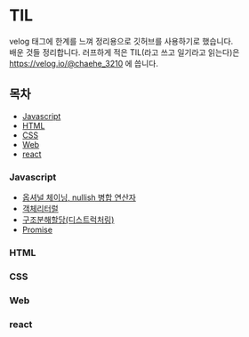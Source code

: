 # TIL

velog 태그에 한계를 느껴 정리용으로 깃허브를 사용하기로 했습니다. </br>
배운 것들 정리합니다. 러프하게 적은 TIL(라고 쓰고 일기라고 읽는다)은 </br>
https://velog.io/@chaehe_3210
에 씁니다.

## 목차

- [Javascript](#javascript)
- [HTML](#html)
- [CSS](#css)
- [Web](#web)
- [react](#react)

### Javascript

- [옵셔널 체이닝, nullish 병합 연산자](./Javascript/optional%20chaining-nullish.md)
- [객체리터럴](./Javascript/%EA%B0%9D%EC%B2%B4%EB%A6%AC%ED%84%B0%EB%9F%B4.md)
- [구조분해할당(디스트럭처링)](./Javascript/destructuring%20assignment.md)
- [Promise](./Javascript/Promise.md)

### HTML

### CSS

### Web

### react
